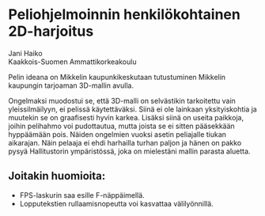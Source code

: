 # Peliohjelmoinnin henkilökohtainen 2D-harjoitus

Jani Haiko  
Kaakkois-Suomen Ammattikorkeakoulu  

Pelin ideana on Mikkelin kaupunkikeskutaan tutustuminen Mikkelin kaupungin tarjoaman 3D-mallin avulla.  

Ongelmaksi muodostui se, että 3D-malli on selvästikin tarkoitettu vain yleissilmäilyyn, ei pelissä käytettäväksi. Siinä ei ole lainkaan yksityiskohtia ja muutekin se on graafisesti hyvin karkea. Lisäksi siinä on useita paikkoja, joihin pelihahmo voi pudottautua, mutta joista se ei sitten pääsekkään hyppäämään pois. Näiden ongelmien vuoksi asetin peliajalle tiukan aikarajan. Näin pelaaja ei ehdi harhailla turhan paljon ja hänen on pakko pysyä Hallitustorin ympäristössä, joka on mielestäni mallin parasta aluetta.

## Joitakin huomioita:
* FPS-laskurin saa esille F-näppäimellä.
* Lopputekstien rullaamisnopeutta voi kasvattaa välilyönnillä.
